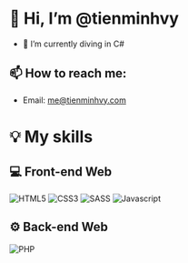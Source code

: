 # 👋 Hi, I’m @tienminhvy
- 🌱 I’m currently diving in C#
## 📫 How to reach me:
- Email: me@tienminhvy.com

# 💡 My skills

## 💻 Front-end Web 
![HTML5](https://img.shields.io/badge/HTML5-E34F26?style=for-the-badge&logo=html5&logoColor=white)
![CSS3](https://img.shields.io/badge/CSS3-1572B6?style=for-the-badge&logo=css3&logoColor=white)
![SASS](https://img.shields.io/badge/Sass-CC6699?style=for-the-badge&logo=sass&logoColor=white)
![Javascript](https://img.shields.io/badge/JavaScript-323330?style=for-the-badge&logo=javascript&logoColor=F7DF1E)

## ⚙ Back-end Web
![PHP](https://img.shields.io/badge/PHP-777BB4?style=for-the-badge&logo=php&logoColor=white)

<!---
tienminhvy/tienminhvy is a ✨ special ✨ repository because its `README.md` (this file) appears on your GitHub profile.
You can click the Preview link to take a look at your changes.
--->
